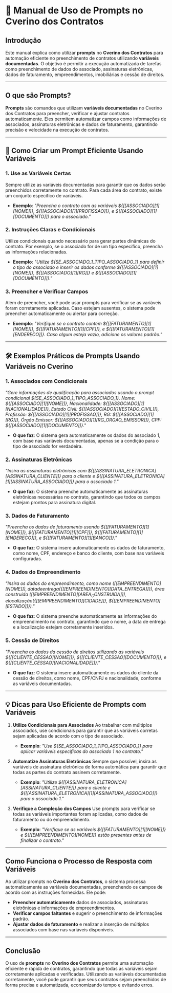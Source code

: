 # 🚀 Manual de Uso de Prompts no Cverino dos Contratos

## Introdução
Este manual explica como utilizar **prompts** no **Cverino dos Contratos** para automação eficiente no preenchimento de contratos utilizando **variáveis documentadas**. O objetivo é permitir a execução automatizada de tarefas como preenchimento de dados do associado, assinaturas eletrônicas, dados de faturamento, empreendimentos, imobiliárias e cessão de direitos.

---

## O que são Prompts?

**Prompts** são comandos que utilizam **variáveis documentadas** no Cverino dos Contratos para preencher, verificar e ajustar contratos automaticamente. Eles permitem automatizar campos como informações de associados, assinaturas eletrônicas e dados de faturamento, garantindo precisão e velocidade na execução de contratos.

---

## 🎯 Como Criar um Prompt Eficiente Usando Variáveis

### 1. **Use as Variáveis Certas**
Sempre utilize as variáveis documentadas para garantir que os dados serão preenchidos corretamente no contrato. Para cada área do contrato, existe um conjunto específico de variáveis.

- **Exemplo**: _"Preencha o contrato com as variáveis ${[[ASSOCIADO][1][NOME]]}, ${[[ASSOCIADO][1][PROFISSAO]]}, e ${[[ASSOCIADO][1][DOCUMENTO]]} para o associado."_

### 2. **Instruções Claras e Condicionais**
Utilize condicionais quando necessário para gerar partes dinâmicas do contrato. Por exemplo, se o associado for de um tipo específico, preencha as informações relacionadas.

- **Exemplo**: _"Utilize ${SE_ASSOCIADO_1_TIPO_ASSOCIADO_1} para definir o tipo do associado e inserir os dados conforme ${[[ASSOCIADO][1][NOME]]}, ${[[ASSOCIADO][1][RG]]} e ${[[ASSOCIADO][1][DOCUMENTO]]}."_

### 3. **Preencher e Verificar Campos**
Além de preencher, você pode usar prompts para verificar se as variáveis foram corretamente aplicadas. Caso estejam ausentes, o sistema pode preencher automaticamente ou alertar para correção.

- **Exemplo**: _"Verifique se o contrato contém ${[[FATURAMENTO][1][NOME]]}, ${[[FATURAMENTO][1][CPF]]}, e ${[[FATURAMENTO][1][ENDERECO]]}. Caso algum esteja vazio, adicione os valores padrão."_

---

## 🛠️ Exemplos Práticos de Prompts Usando Variáveis no Cverino

### 1. **Associados com Condicionais**
   _"Gere informações de qualificação para associados usando o prompt condicional ${SE_ASSOCIADO_1_TIPO_ASSOCIADO_1}. Nome: ${[[ASSOCIADO][1][NOME]]}, Nacionalidade: ${[[ASSOCIADO][1][NACIONALIDADE]]}, Estado Civil: ${[[ASSOCIADO][1][ESTADO_CIVIL]]}, Profissão: ${[[ASSOCIADO][1][PROFISSAO]]}, RG: ${[[ASSOCIADO][1][RG]]}, Órgão Emissor: ${[[ASSOCIADO][1][RG_ORGAO_EMISSOR]]}, CPF: ${[[ASSOCIADO][1][DOCUMENTO]]}."_

   - **O que faz**: O sistema gera automaticamente os dados do associado 1, com base nas variáveis documentadas, apenas se a condição para o tipo de associado for verdadeira.

### 2. **Assinaturas Eletrônicas**
   _"Insira as assinaturas eletrônicas com ${[[ASSINATURA_ELETRONICA][ASSINATURA_CLIENTE]]} para o cliente e ${[[ASSINATURA_ELETRONICA][1][ASSINATURA_ASSOCIADO]]} para o associado 1."_

   - **O que faz**: O sistema preenche automaticamente as assinaturas eletrônicas necessárias no contrato, garantindo que todos os campos estejam prontos para assinatura digital.

### 3. **Dados de Faturamento**
   _"Preencha os dados de faturamento usando ${[[FATURAMENTO][1][NOME]]}, ${[[FATURAMENTO][1][CPF]]}, ${[[FATURAMENTO][1][ENDERECO]]}, e ${[[FATURAMENTO][1][BANCO]]}."_

   - **O que faz**: O sistema insere automaticamente os dados de faturamento, como nome, CPF, endereço e banco do cliente, com base nas variáveis configuradas.

### 4. **Dados do Empreendimento**
   _"Insira os dados do empreendimento, como nome (${[[EMPREENDIMENTO][NOME]]}), data de entrega (${[[EMPREENDIMENTO][DATA_ENTREGA]]}), área construída (${[[EMPREENDIMENTO][AREA_CONSTRUIDA]]}), e localização (${[[EMPREENDIMENTO][CIDADE]]}, ${[[EMPREENDIMENTO][ESTADO]]})."_

   - **O que faz**: O sistema preenche automaticamente as informações do empreendimento no contrato, garantindo que o nome, a data de entrega e a localização estejam corretamente inseridos.

### 5. **Cessão de Direitos**
   _"Preencha os dados da cessão de direitos utilizando as variáveis ${[[CLIENTE_CESSAO][NOME]]}, ${[[CLIENTE_CESSAO][DOCUMENTO]]}, e ${[[CLIENTE_CESSAO][NACIONALIDADE]]}."_

   - **O que faz**: O sistema insere automaticamente os dados do cliente da cessão de direitos, como nome, CPF/CNPJ e nacionalidade, conforme as variáveis documentadas.

---

## 💡 Dicas para Uso Eficiente de Prompts com Variáveis

1. **Utilize Condicionais para Associados**
   Ao trabalhar com múltiplos associados, use condicionais para garantir que as variáveis corretas sejam aplicadas de acordo com o tipo de associado.

   - **Exemplo**: _"Use ${SE_ASSOCIADO_1_TIPO_ASSOCIADO_1} para aplicar variáveis específicas do associado 1 no contrato."_

2. **Automatize Assinaturas Eletrônicas**
   Sempre que possível, insira as variáveis de assinatura eletrônica de forma automática para garantir que todas as partes do contrato assinem corretamente.

   - **Exemplo**: _"Utilize ${[[ASSINATURA_ELETRONICA][ASSINATURA_CLIENTE]]} para o cliente e ${[[ASSINATURA_ELETRONICA][1][ASSINATURA_ASSOCIADO]]} para o associado 1."_

3. **Verifique a Compleção dos Campos**
   Use prompts para verificar se todas as variáveis importantes foram aplicadas, como dados de faturamento ou do empreendimento.

   - **Exemplo**: _"Verifique se as variáveis ${[[FATURAMENTO][1][NOME]]} e ${[[EMPREENDIMENTO][NOME]]} estão presentes antes de finalizar o contrato."_

---

## Como Funciona o Processo de Resposta com Variáveis

Ao utilizar prompts no **Cverino dos Contratos**, o sistema processa automaticamente as variáveis documentadas, preenchendo os campos de acordo com as instruções fornecidas. Ele pode:

- **Preencher automaticamente** dados de associados, assinaturas eletrônicas e informações de empreendimentos.
- **Verificar campos faltantes** e sugerir o preenchimento de informações padrão.
- **Ajustar dados de faturamento** e realizar a inserção de múltiplos associados com base nas variáveis disponíveis.

---

## Conclusão

O uso de **prompts** no **Cverino dos Contratos** permite uma automação eficiente e rápida de contratos, garantindo que todas as variáveis sejam corretamente aplicadas e verificadas. Utilizando as variáveis documentadas corretamente, você pode garantir que seus contratos sejam preenchidos de forma precisa e automatizada, economizando tempo e evitando erros.
